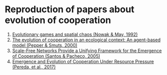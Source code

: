 # Reproduction of papers about evolution of cooperation

1. [Evolutionary games and spatial chaos (Nowak & May, 1992)](https://github.com/mas178/social-simulation/blob/main/Evolutionary%20games%20and%20spatial%20chaos.ipynb)
1. [The evolution of cooperation in an ecological context: An agent-based model (Pepper & Smuts, 2000)](https://github.com/mas178/reproduction-of-papers/tree/main/The%20evolution%20of%20cooperation%20in%20an%20ecological%20context%20(An%20agent-based%20model))
1. [Scale-Free Networks Provide a Unifying Framework for the Emergence of Cooperation (Santos & Pacheco, 2005)](https://github.com/mas178/social-simulation/blob/main/Scale-Free%20Networks%20Provide%20a%20Unifying%20Framework%20for%20the%20Emergence%20of%20Cooperation.ipynb)
1. [Emergence and Evolution of Cooperation Under Resource Pressure (Pereda, et al., 2017)](https://github.com/mas178/social-simulation/tree/main/Emergence%20and%20Evolution%20of%20Cooperation%20Under%20Resource%20Pressure)
